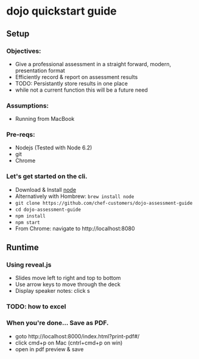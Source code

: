 # dojo quickstart guide

## Setup

### Objectives: 
- Give a professional assessment in a straight forward, modern, presentation format
- Efficiently record & report on assessment results
- TODO: Persistantly store results in one place
 - while not a current function this will be a future need  

### Assumptions: 
- Running from MacBook

### Pre-reqs: 
- Nodejs (Tested with Node 6.2)
- git
- Chrome 

### Let's get started on the cli.
- Download & Install [node](https://nodejs.org/dist/v6.2.1/node-v6.2.1.pkg) 
 - Alternatively with Hombrew: `brew install node`
- `git clone https://github.com/chef-customers/dojo-assessment-guide`
- `cd dojo-assessment-guide`
- `npm install`
- `npm start` 
- From Chrome: navigate to http://localhost:8080

## Runtime

### Using reveal.js
- Slides move left to right and top to bottom
 - Use arrow keys to move through the deck
- Display speaker notes: click s


### TODO: how to excel

### When you're done...  Save as PDF.
- goto http://localhost:8000/index.html?print-pdf#/
- click cmd+p on Mac (cntrl+cmd+p on win)
- open in pdf preview & save



